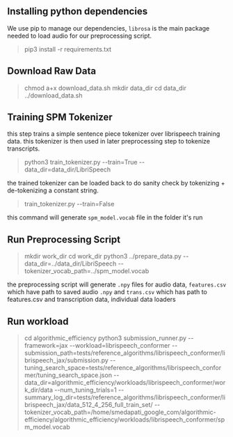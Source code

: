 ## Installing python dependencies

We use pip to manage our dependencies, `librosa` is the main package needed to
load audio for our preprocessing script.

> pip3 install -r requirements.txt

## Download Raw Data

> chmod a+x download_data.sh
> mkdir data_dir
> cd data_dir
> ../download_data.sh

## Training SPM Tokenizer
this step trains a simple sentence piece tokenizer over librispeech training data.
this tokenizer is then used in later preprocessing step to tokenize transcripts.

> python3 train_tokenizer.py --train=True --data_dir=data_dir/LibriSpeech

the trained tokenizer can be loaded back to do sanity check by tokenizing + de-tokenizing a constant string.

> train_tokenizer.py --train=False

this command will generate `spm_model.vocab` file in the folder it's run

## Run Preprocessing Script

> mkdir work_dir
> cd work_dir
> python3 ../prepare_data.py --data_dir=../data_dir/LibriSpeech --tokenizer_vocab_path=../spm_model.vocab

the preprocessing script will generate `.npy` files for audio data, `features.csv` which have path to saved audio `.npy`
and `trans.csv` which has path to features.csv and transcription data, individual data loaders

## Run workload

> cd algorithmic_efficiency
> python3 submission_runner.py     --framework=jax     --workload=librispeech_conformer     --submission_path=tests/reference_algorithms/librispeech_conformer/librispeech_jax/submission.py     --tuning_search_space=tests/reference_algorithms/librispeech_conformer/tuning_search_space.json --data_dir=algorithmic_efficiency/workloads/librispeech_conformer/work_dir/data --num_tuning_trials=1 --summary_log_dir=tests/reference_algorithms/librispeech_conformer/librispeech_jax/data_512_4_256_full_train_set/ --tokenizer_vocab_path=/home/smedapati_google_com/algorithmic-efficiency/algorithmic_efficiency/workloads/librispeech_conformer/spm_model.vocab
